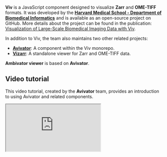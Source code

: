 **Viv** is a JavaScript component designed to visualize **Zarr** and **OME-TIFF** formats. It was developed by the **[Harvard Medical School - Department of Biomedical Informatics](https://github.com/hms-dbmi/viv)** and is available as an open-source project on GitHub. More details about the project can be found in the publication: [Visualization of Large-Scale Biomedical Imaging Data with Viv](https://www.nature.com/articles/s41592-022-01482-7).

In addition to Viv, the team also maintains two other related projects:

- **[Avivator](https://github.com/hms-dbmi/avivator)**: A component within the Viv monorepo.
- **[Vizarr](https://github.com/hms-dbmi/vizarr)**: A standalone viewer for Zarr and OME-TIFF data.

**Ambivator viewer** is based on **Avivator**.

## Video tutorial

This video tutorial, created by the **Avivator** team, provides an introduction to using Avivator and related components.

 <div className="mb-6">
<iframe className="w-full aspect-video rounded-lg shadow-md" src="https://www.youtube.com/embed/_GES8BTzyWc" title="YouTube video introduction" allow="accelerometer; autoplay; clipboard-write; encrypted-media; gyroscope; picture-in-picture" allowFullScreen></iframe>
</div>
